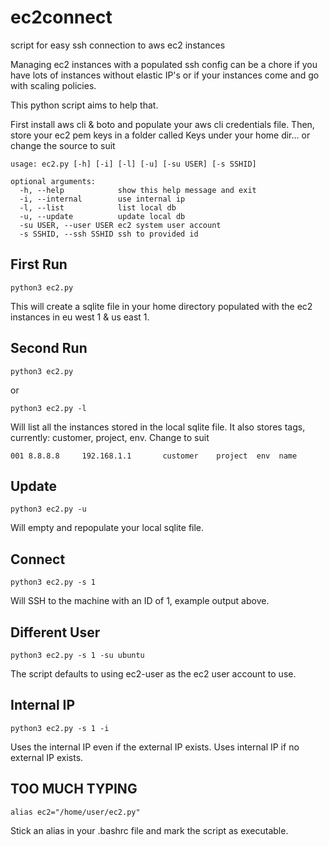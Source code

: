 # ec2connect
script for easy ssh connection to aws ec2 instances

Managing ec2 instances with a populated ssh config can be a chore if you have lots of instances without elastic IP's or if your instances come and go with scaling policies.

This python script aims to help that.

First install aws cli & boto and populate your aws cli credentials file.
Then, store your ec2 pem keys in a folder called Keys under your home dir... or change the source to suit

    usage: ec2.py [-h] [-i] [-l] [-u] [-su USER] [-s SSHID]

    optional arguments:
      -h, --help            show this help message and exit
      -i, --internal        use internal ip
      -l, --list            list local db
      -u, --update          update local db
      -su USER, --user USER ec2 system user account
      -s SSHID, --ssh SSHID ssh to provided id

## First Run
    python3 ec2.py

This will create a sqlite file in your home directory populated with the ec2 instances in eu west 1 & us east 1.

## Second Run
    python3 ec2.py
or

    python3 ec2.py -l

Will list all the instances stored in the local sqlite file. It also stores tags, currently: customer, project, env. Change to suit

    001 8.8.8.8     192.168.1.1       customer    project  env  name

## Update
    python3 ec2.py -u

Will empty and repopulate your local sqlite file.

## Connect
    python3 ec2.py -s 1

Will SSH to the machine with an ID of 1, example output above.

## Different User
    python3 ec2.py -s 1 -su ubuntu

The script defaults to using ec2-user as the ec2 user account to use.

## Internal IP
    python3 ec2.py -s 1 -i

Uses the internal IP even if the external IP exists. Uses internal IP if no external IP exists.

## TOO MUCH TYPING
    alias ec2="/home/user/ec2.py"

Stick an alias in your .bashrc file and mark the script as executable.


